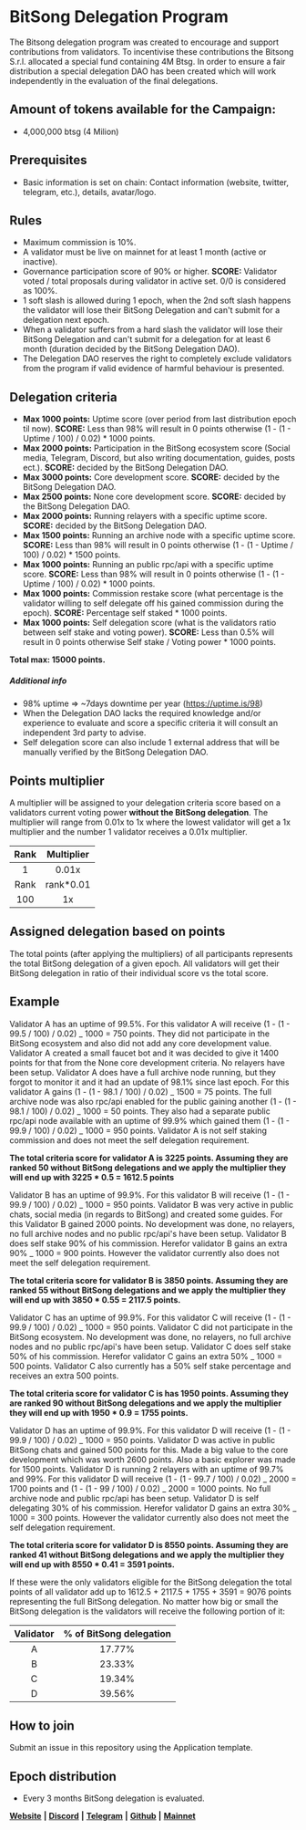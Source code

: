 # BitSong Delegation Program

The Bitsong delegation program was created to encourage and support contributions from validators. To incentivise these contributions the Bitsong S.r.l. allocated a special fund containing 4M Btsg. In order to ensure a fair distribution a special delegation DAO has been created which will work independently in the evaluation of the final delegations.

## Amount of tokens available for the Campaign:

- 4,000,000 btsg (4 Milion)

## Prerequisites

- Basic information is set on chain: Contact information (website, twitter, telegram, etc.), details, avatar/logo.

## Rules

- Maximum commission is 10%.
- A validator must be live on mainnet for at least 1 month (active or inactive).
- Governance participation score of 90% or higher. **SCORE:** Validator voted / total proposals during validator in active set. 0/0 is considered as 100%.
- 1 soft slash is allowed during 1 epoch, when the 2nd soft slash happens the validator will lose their BitSong Delegation and can't submit for a delegation next epoch.
- When a validator suffers from a hard slash the validator will lose their BitSong Delegation and can't submit for a delegation for at least 6 month (duration decided by the BitSong Delegation DAO).
- The Delegation DAO reserves the right to completely exclude validators from the program if valid evidence of harmful behaviour is presented.

## Delegation criteria

- **Max 1000 points:** Uptime score (over period from last distribution epoch til now). **SCORE:** Less than 98% will result in 0 points otherwise (1 - (1 - Uptime / 100) / 0.02) \* 1000 points.
- **Max 2000 points:** Participation in the BitSong ecosystem score (Social media, Telegram, Discord, but also writing documentation, guides, posts ect.). **SCORE:** decided by the BitSong Delegation DAO.
- **Max 3000 points:** Core development score. **SCORE:** decided by the BitSong Delegation DAO.
- **Max 2500 points:** None core development score. **SCORE:** decided by the BitSong Delegation DAO.
- **Max 2000 points:** Running relayers with a specific uptime score. **SCORE:** decided by the BitSong Delegation DAO.
- **Max 1500 points:** Running an archive node with a specific uptime score. **SCORE:** Less than 98% will result in 0 points otherwise (1 - (1 - Uptime / 100) / 0.02) \* 1500 points.
- **Max 1000 points:** Running an public rpc/api with a specific uptime score. **SCORE:** Less than 98% will result in 0 points otherwise (1 - (1 - Uptime / 100) / 0.02) \* 1000 points.
- **Max 1000 points:** Commission restake score (what percentage is the validator willing to self delegate off his gained commission during the epoch). **SCORE:** Percentage self staked \* 1000 points.
- **Max 1000 points:** Self delegation score (what is the validators ratio between self stake and voting power). **SCORE:** Less than 0.5% will result in 0 points otherwise Self stake / Voting power \* 1000 points.

**Total max: 15000 points.**

##### Additional info

- 98% uptime => ~7days downtime per year (https://uptime.is/98)
- When the Delegation DAO lacks the required knowledge and/or experience to evaluate and score a specific criteria it will consult an independent 3rd party to advise.
- Self delegation score can also include 1 external address that will be manually verified by the BitSong Delegation DAO.

## Points multiplier

A multiplier will be assigned to your delegation criteria score based on a validators current voting power **without the BitSong delegation**. The multiplier will range from 0.01x to 1x where the lowest validator will get a 1x multiplier and the number 1 validator receives a 0.01x multiplier.

| Rank | Multiplier |
| :--: | :--------: |
|  1   |   0.01x    |
| Rank | rank\*0.01 |
| 100  |     1x     |

## Assigned delegation based on points

The total points (after applying the multipliers) of all participants represents the total BitSong delegation of a given epoch. All validators will get their BitSong delegation in ratio of their individual score vs the total score.

## Example

Validator A has an uptime of 99.5%. For this validator A will receive (1 - (1 - 99.5 / 100) / 0.02) _ 1000 = 750 points. They did not participate in the BitSong ecosystem and also did not add any core development value. Validator A created a small faucet bot and it was decided to give it 1400 points for that from the None core development criteria. No relayers have been setup. Validator A does have a full archive node running, but they forgot to monitor it and it had an update of 98.1% since last epoch. For this validator A gains (1 - (1 - 98.1 / 100) / 0.02) _ 1500 = 75 points. The full archive node was also rpc/api enabled for the public gaining another (1 - (1 - 98.1 / 100) / 0.02) _ 1000 = 50 points. They also had a separate public rpc/api node available with an uptime of 99.9% which gained them (1 - (1 - 99.9 / 100) / 0.02) _ 1000 = 950 points. Validator A is not self staking commission and does not meet the self delegation requirement.

**The total criteria score for validator A is 3225 points. Assuming they are ranked 50 without BitSong delegations and we apply the multiplier they will end up with 3225 \* 0.5 = 1612.5 points**

Validator B has an uptime of 99.9%. For this validator B will receive (1 - (1 - 99.9 / 100) / 0.02) _ 1000 = 950 points. Validator B was very active in public chats, social media (in regards to BitSong) and created some guides. For this Validator B gained 2000 points. No development was done, no relayers, no full archive nodes and no public rpc/api's have been setup. Validator B does self stake 90% of his commission. Herefor validator B gains an extra 90% _ 1000 = 900 points. However the validator currently also does not meet the self delegation requirement.

**The total criteria score for validator B is 3850 points. Assuming they are ranked 55 without BitSong delegations and we apply the multiplier they will end up with 3850 \* 0.55 = 2117.5 points.**

Validator C has an uptime of 99.9%. For this validator C will receive (1 - (1 - 99.9 / 100) / 0.02) _ 1000 = 950 points. Validator C did not participate in the BitSong ecosystem. No development was done, no relayers, no full archive nodes and no public rpc/api's have been setup. Validator C does self stake 50% of his commission. Herefor validator C gains an extra 50% _ 1000 = 500 points. Validator C also currently has a 50% self stake percentage and receives an extra 500 points.

**The total criteria score for validator C is has 1950 points. Assuming they are ranked 90 without BitSong delegations and we apply the multiplier they will end up with 1950 \* 0.9 = 1755 points.**

Validator D has an uptime of 99.9%. For this validator D will receive (1 - (1 - 99.9 / 100) / 0.02) _ 1000 = 950 points. Validator D was active in public BitSong chats and gained 500 points for this. Made a big value to the core development which was worth 2600 points. Also a basic explorer was made for 1500 points. Validator D is running 2 relayers with an uptime of 99.7% and 99%. For this validator D will receive (1 - (1 - 99.7 / 100) / 0.02) _ 2000 = 1700 points and (1 - (1 - 99 / 100) / 0.02) _ 2000 = 1000 points. No full archive node and public rpc/api has been setup. Validator D is self delegating 30% of his commission. Herefor validator D gains an extra 30% _ 1000 = 300 points. However the validator currently also does not meet the self delegation requirement.

**The total criteria score for validator D is 8550 points. Assuming they are ranked 41 without BitSong delegations and we apply the multiplier they will end up with 8550 \* 0.41 = 3591 points.**

If these were the only validators eligible for the BitSong delegation the total points of all validator add up to 1612.5 + 2117.5 + 1755 + 3591 = 9076 points representing the full BitSong delegation. No matter how big or small the BitSong delegation is the validators will receive the following portion of it:

| Validator | % of BitSong delegation |
| :-------: | :---------------------: |
|     A     |         17.77%          |
|     B     |         23.33%          |
|     C     |         19.34%          |
|     D     |         39.56%          |

## How to join

Submit an issue in this repository using the Application template.

## Epoch distribution

- Every 3 months BitSong delegation is evaluated.

[**Website**](https://bitsong.io/) **|** [**Discord**](https://discord.gg/E3qEnzb) **|** [**Telegram**](https://t.me/BitSongOfficial) **|** [**Github**](https://github.com/bitsongofficial/go-bitsong) **|** **[Mainnet](https://explorebitsong.com/)**
